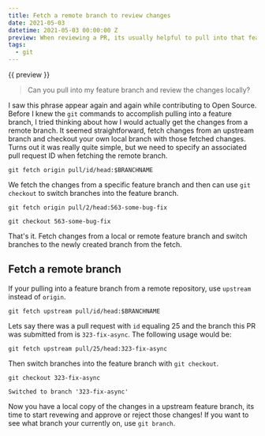 ```yaml
---
title: Fetch a remote branch to review changes
date: 2021-05-03
datetime: 2021-05-03 00:00:00 Z
preview: When reviewing a PR, its usually helpful to pull into that feature branch and test the changes locally in your own copy of the project.
tags:
  - git
---
```


{{ preview }}

> Can you pull into my feature branch and review the changes locally?

I saw this phrase appear again and again while contributing to Open Source. Before I knew the `git` commands to accomplish pulling into a feature branch, I tried thinking about how I would actually get the changes from a remote branch. It seemed straightforward, fetch changes from an upstream branch and checkout your own local branch with those fetched changes. Turns out it was really quite simple, but we need to specify an associated pull request ID when fetching the remote branch.

```git
git fetch origin pull/id/head:$BRANCHNAME
```

We fetch the changes from a specific feature branch and then can use `git checkout` to switch branches into the feature branch.

```git
git fetch origin pull/2/head:563-some-bug-fix

git checkout 563-some-bug-fix
```

That's it. Fetch changes from a local or remote feature branch and switch branches to the newly created branch from the fetch.


<h2 class="post-heading">Fetch a remote branch</h2>

If your pulling into a feature branch from a remote repository, use `upstream` instead of `origin`.

```git
git fetch upstream pull/id/head:$BRANCHNAME
```

Lets say there was a pull request with `id` equaling 25 and the branch this PR was submitted from is `323-fix-async`. The following usage would be:

```git
git fetch upstream pull/25/head:323-fix-async

```

Then switch branches into the feature branch with `git checkout`.

```git
git checkout 323-fix-async

Switched to branch '323-fix-async'
```

Now you have a local copy of the changes in a upstream feature branch, its time to start revewing and approve or reject those changes! If you want to see what branch your currently on, use `git branch`.